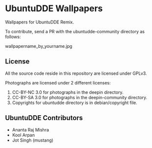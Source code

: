 # UbuntuDDE Wallpapers

Wallpapers for UbuntuDDE Remix.

To contribute, send a PR with the ubuntudde-community directory as follows:

wallpapername_by_yourname.jpg


## License

All the source code reside in this repository are licensed under GPLv3.

Photographs are licensed under 2 different licenses:

1. CC-BY-NC 3.0 for photographs in the deepin directory.
2. CC-BY-SA 3.0 for photographs in the deepin-community directory.
3. Copyrights for ubuntudde directory is in debian/copyright file.

## UbuntuDDE Contributors
* Ananta Raj Mishra
* Kool Arpan
* Jot Singh (mustang)